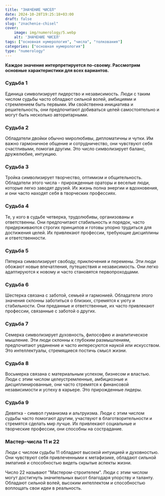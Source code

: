 ```yaml
---
title: "ЗНАЧЕНИЕ ЧИСЕЛ"
date: 2024-10-28T19:25:18+03:00
draft: false
slug: "znachenie-chisel"
cover:
    image: img/numerology/5.webp
    alt: 'ЗНАЧЕНИЕ ЧИСЕЛ'
tags: ["основная нумерология", "числа", "толкования"]
categories: ["основная нумерология"]
type: "numerology"
---
```



**Каждое значение интерпретируется по-своему. Рассмотрим основные характеристики для всех вариантов.**

### Судьба 1

Единица символизирует лидерство и независимость. Люди с таким числом судьбы часто обладают сильной волей, амбициями и стремлением быть первыми. Им свойственна инициатива и решительность, они предпочитают добиваться целей самостоятельно и могут быть несколько авторитарными.

### Судьба 2

Обладатели двойки обычно миролюбивы, дипломатичны и чутки. Им важно гармоничное общение и сотрудничество, они чувствуют себя счастливыми, помогая другим. Это число символизирует баланс, дружелюбие, интуицию.

### Судьба 3

Тройка символизирует творчество, оптимизм и общительность. Обладатели этого числа - прирожденные ораторы и веселые люди, которые легко заводят друзей. Их жизнь полна энергии и вдохновения, и они часто находят себя в творческих профессиях.

### Судьба 4

Те, у кого в судьбе четверка, трудолюбивы, организованы и ответственны. Они предпочитают стабильность и порядок, часто придерживаются строгих принципов и готовы упорно трудиться для достижения целей. Их привлекают профессии, требующие дисциплины и ответственности.

### Судьба 5

Пятерка символизирует свободу, приключения и перемены. Эти люди обожают новые впечатления, путешествия и независимость. Они легко адаптируются к новому и часто становятся первопроходцами.

### Судьба 6

Шестерка связана с заботой, семьей и гармонией. Обладатели этого значения склонны заботиться о близких, стремятся к уюту и стабильности. Они преданные и ответственные, их часто привлекают профессии, связанные с заботой о других.

### Судьба 7

Семерка символизирует духовность, философию и аналитическое мышление. Эти люди склонны к глубоким размышлениям, предпочитают уединение и часто интересуются наукой или искусством. Это интеллектуалы, стремящиеся постичь смысл жизни.

### Судьба 8

Восьмерка связана с материальным успехом, бизнесом и властью. Люди с этим числом целеустремленные, амбициозные и дисциплинированные, они часто стремятся к финансовой независимости и успеху в карьере. Это прирожденные лидеры.

### Судьба 9

Девятка - символ гуманизма и альтруизма. Люди с этим числом судьбы часто помогают другим, участвуют в благотворительности и стремятся сделать мир лучше. Их привлекают социальные и творческие профессии, они способны на сострадание.

### Мастер-числа 11 и 22

Люди с числом судьбы 11 обладают высокой интуицией и духовностью. Они чувствуют себя привлеченными к метафизике, обладают сильной эмпатией и способностью видеть скрытые аспекты жизни.

Число 22 называют "Мастером-строителем". Люди с этим числом могут достигнуть значительных высот благодаря упорству и таланту. Обладают сильной волей, высоким интеллектом и способностью воплощать свои идеи в реальность.
